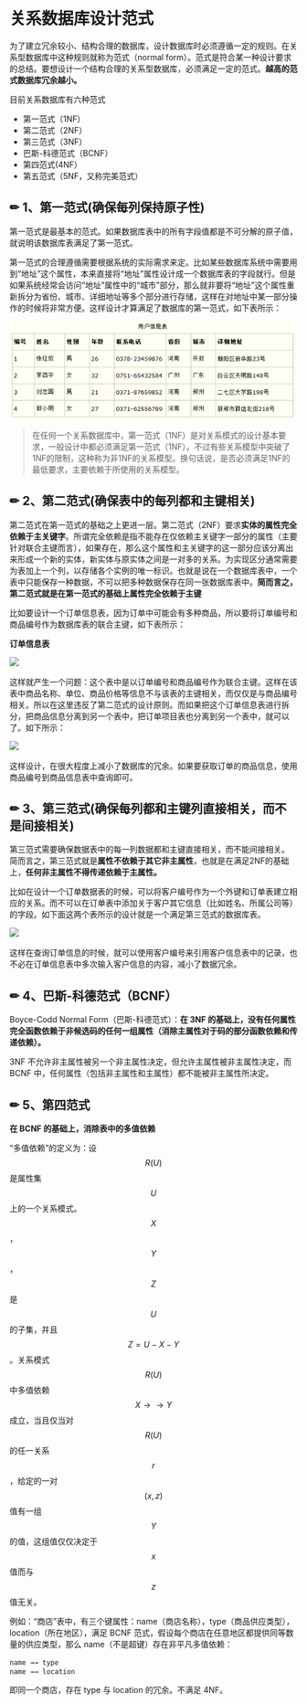 # 关系数据库设计范式

为了建立冗余较小、结构合理的数据库，设计数据库时必须遵循一定的规则。在关系型数据库中这种规则就称为范式（normal form）。范式是符合某一种设计要求的总结。要想设计一个结构合理的关系型数据库，必须满足一定的范式。**越高的范式数据库冗余越小。**

目前关系数据库有六种范式

* 第一范式（1NF）
* 第二范式（2NF）
* 第三范式（3NF）
* 巴斯-科德范式（BCNF）
* 第四范式\(4NF）
* 第五范式（5NF，又称完美范式）

## ✏ 1、**第一范式\(确保每列保持原子性\)**

第一范式是最基本的范式。如果数据库表中的所有字段值都是不可分解的原子值，就说明该数据库表满足了第一范式。

第一范式的合理遵循需要根据系统的实际需求来定。比如某些数据库系统中需要用到“地址”这个属性，本来直接将“地址”属性设计成一个数据库表的字段就行。但是如果系统经常会访问“地址”属性中的“城市”部分，那么就非要将“地址”这个属性重新拆分为省份、城市、详细地址等多个部分进行存储，这样在对地址中某一部分操作的时候将非常方便。这样设计才算满足了数据库的第一范式，如下表所示：

![](../.gitbook/assets/image%20%283%29.png)

> 在任何一个关系数据库中，第一范式（1NF）是对关系模式的设计基本要求，一般设计中都必须满足第一范式（1NF）。不过有些关系模型中突破了1NF的限制，这种称为非1NF的关系模型。换句话说，是否必须满足1NF的最低要求，主要依赖于所使用的关系模型。

## ✏ 2、**第二范式\(确保表中的每列都和主键相关\)**

第二范式在第一范式的基础之上更进一层。第二范式（2NF）要求**实体的属性完全依赖于主关键字**。所谓完全依赖是指不能存在仅依赖主关键字一部分的属性（主要针对联合主键而言），如果存在，那么这个属性和主关键字的这一部分应该分离出来形成一个新的实体，新实体与原实体之间是一对多的关系。为实现区分通常需要为表加上一个列，以存储各个实例的唯一标识。也就是说在一个数据库表中，一个表中只能保存一种数据，不可以把多种数据保存在同一张数据库表中。**简而言之，第二范式就是在第一范式的基础上属性完全依赖于主键**

比如要设计一个订单信息表，因为订单中可能会有多种商品，所以要将订单编号和商品编号作为数据库表的联合主键，如下表所示：

**订单信息表**

![](https://pic002.cnblogs.com/images/2012/270324/2012040114063976.png)

这样就产生一个问题：这个表中是以订单编号和商品编号作为联合主键。这样在该表中商品名称、单位、商品价格等信息不与该表的主键相关，而仅仅是与商品编号相关。所以在这里违反了第二范式的设计原则。而如果把这个订单信息表进行拆分，把商品信息分离到另一个表中，把订单项目表也分离到另一个表中，就可以了。如下所示：

![](https://pic002.cnblogs.com/images/2012/270324/2012040114082156.png)

这样设计，在很大程度上减小了数据库的冗余。如果要获取订单的商品信息，使用商品编号到商品信息表中查询即可。

## ✏ 3、**第三范式\(确保每列都和主键列直接相关，而不是间接相关\)**

第三范式需要确保数据表中的每一列数据都和主键直接相关，而不能间接相关。 简而言之，第三范式就是**属性不依赖于其它非主属性**，也就是在满足2NF的基础上，**任何非主属性不得传递依赖于主属性。**

比如在设计一个订单数据表的时候，可以将客户编号作为一个外键和订单表建立相应的关系。而不可以在订单表中添加关于客户其它信息（比如姓名、所属公司等）的字段。如下面这两个表所示的设计就是一个满足第三范式的数据库表。

![](https://pic002.cnblogs.com/images/2012/270324/2012040114105477.png)

这样在查询订单信息的时候，就可以使用客户编号来引用客户信息表中的记录，也不必在订单信息表中多次输入客户信息的内容，减小了数据冗余。

## ✏ 4、巴斯-科德范式（BCNF）

Boyce-Codd Normal Form（巴斯-科德范式）：**在 3NF 的基础上，没有任何属性完全函数依赖于非候选码的任何一组属性（消除主属性对于码的部分函数依赖和传递依赖）。**

3NF 不允许非主属性被另一个非主属性决定，但允许主属性被非主属性决定，而 BCNF 中，任何属性（包括非主属性和主属性）都不能被非主属性所决定。

## ✏ 5、**第四范式**

**在 BCNF 的基础上，消除表中的多值依赖**

“多值依赖”的定义为：设 $$R(U)$$ 是属性集 $$U$$ 上的一个关系模式。 $$X$$ ， $$Y$$ ， $$Z$$ 是 $$U$$ 的子集，并且 $$Z=U-X-Y$$ 。关系模式 $$R(U)$$ 中多值依赖 $$X\rightarrow\rightarrow  Y$$ 成立，当且仅当对 $$R(U)$$ 的任一关系 $$r$$ ，给定的一对 $$(x, z)$$ 值有一组 $$Y$$ 的值，这组值仅仅决定于 $$x$$ 值而与 $$z$$ 值无关。

例如：“商店”表中，有三个键属性：name（商店名称），type（商品供应类型），location（所在地区），满足 BCNF 范式，假设每个商店在任意地区都提供同等数量的供应类型，那么 name（不是超键）存在非平凡多值依赖：

```text
name →→ type
name →→ location
```

即同一个商店，存在 type 与 location 的冗余。不满足 4NF。

